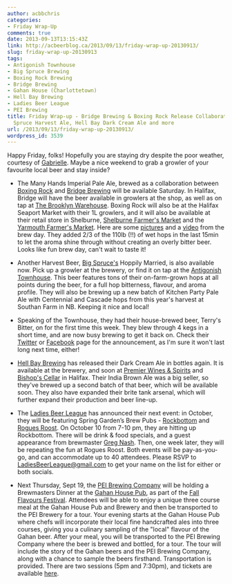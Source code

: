 ```yaml
---
author: acbbchris
categories:
- Friday Wrap-Up
comments: true
date: 2013-09-13T13:15:43Z
link: http://acbeerblog.ca/2013/09/13/friday-wrap-up-20130913/
slug: friday-wrap-up-20130913
tags:
- Antigonish Townhouse
- Big Spruce Brewing
- Boxing Rock Brewing
- Bridge Brewing
- Gahan House (Charlottetown)
- Hell Bay Brewing
- Ladies Beer League
- PEI Brewing
title: Friday Wrap-up - Bridge Brewing & Boxing Rock Release Collaboration Brew, Big
  Spruce Harvest Ale, Hell Bay Dark Cream Ale and more
url: /2013/09/13/friday-wrap-up-20130913/
wordpress_id: 3539
---
```


Happy Friday, folks! Hopefully you are staying dry despite the poor weather, courtesy of [Gabrielle](http://weather.gc.ca/hurricane/track_e.html). Maybe a nice weekend to grab a growler of your favourite local beer and stay inside?



	
  * The Many Hands Imperial Pale Ale, brewed as a collaboration between [Boxing Rock](http://www.boxingrock.ca/) and [Bridge Brewing](http://bridgebeer.ca/) will be available Saturday. In Halifax, Bridge will have the beer available in growlers at the shop, as well as on tap at [The Brooklyn Warehouse](http://brooklynwarehouse.ca/). Boxing Rock will also be at the Halifax Seaport Market with their 1L growlers, and it will also be available at their retail store in Shelburne,  [Shelburne Farmer's Market](https://www.facebook.com/ShelburneFarmersMarket) and the [Yarmouth Farmer's Market](http://www.yarmouthfarmersmarket.com/). Here are some [pictures](https://www.facebook.com/media/set/?set=a.529687477110860) and a [video](http://www.youtube.com/watch?v=a3XoIBGoRM4) from the brew day. They added 2/3 of the 110lb (!!) of wet hops in the last 15min to let the aroma shine through without creating an overly bitter beer. Looks like fun brew day, can't wait to taste it!



	
  * Another Harvest Beer, [Big Spruce's](https://www.facebook.com/BigSpruceBrewing) Hoppily Married, is also available now. Pick up a growler at the brewery, or find it on tap at the [Antigonish Townhouse](https://www.facebook.com/AntigonishTownhouse). This beer features tons of their on-farm-grown hops at all points during the beer, for a full hop bitterness, flavour, and aroma profile. They will also be brewing up a new batch of Kitchen Party Pale Ale with Centennial and Cascade hops from this year's harvest at Southan Farm in NB. Keeping it nice and local!



	
  * Speaking of the Townhouse, they had their house-brewed beer, Terry's Bitter, on for the first time this week. They blew through 4 kegs in a short time, and are now busy brewing to get it back on. Check their [Twitter](https://twitter.com/Townhouse_Pub) or [Facebook](https://www.facebook.com/AntigonishTownhouse) page for the announcement, as I'm sure it won't last long next time, either!



	
  * [Hell Bay Brewing](https://www.facebook.com/Hellbaybrewing) has released their Dark Cream Ale in bottles again. It is available at the brewery, and soon at [Premier Wines & Spirits](http://premierwines.ca/store/) and [Bishop's Cellar](http://bishopscellar.com/) in Halifax. Their India Brown Ale was a big seller, so they've brewed up a second batch of that beer, which will be available soon. They also have expanded their brite tank arsenal, which will further expand their production and beer line-up.



	
  * The [Ladies Beer League](https://www.facebook.com/LadiesBeerDrinkingLeague) has announced their next event: in October, they will be featuring Spring Garden’s Brew Pubs - [Rockbottom](http://rockbottombrewpub.ca/) and [Rogues Roost](http://www.roguesroost.ca/). On October 10 from 7-10 pm, they are hitting up Rockbottom. There will be drink & food specials, and a guest appearance from brewmaster [Greg Nash](https://twitter.com/__NASH__). Then, one week later, they will be repeating the fun at Rogues Roost.  Both events will be pay-as-you-go, and can accommodate up to 40 attendees. Please RSVP to [LadiesBeerLeague@gmail.com](mailto:LadiesBeerLeague@gmail.com) to get your name on the list for either or both socials.



	
  * Next Thursday, Sept 19, the [PEI Brewing Company](http://peibrewingcompany.com/) will be holding a Brewmasters Dinner at the [Gahan House Pub](http://www.gahan.ca/), as part of the [Fall Flavours Festival](http://www.fallflavours.ca). Attendees will be able to enjoy a unique three course meal at the Gahan House Pub and Brewery and then be transported to the PEI Brewery for a tour. Your evening starts at the Gahan House Pub where chefs will incorporate their local fine handcrafted ales into three courses, giving you a culinary sampling of the "local" flavour of the Gahan beer. After your meal, you will be transported to the PEI Brewing Company where the beer is brewed and bottled, for a tour. The tour will include the story of the Gahan beers and the PEI Brewing Company, along with a chance to sample the beers firsthand. Transportation is provided. There are two sessions (5pm and 7:30pm), and tickets are available [here](https://boxofficepei.com/venue/pei-fall-flavours-festival/show/2013-brewmasters-dinner).


